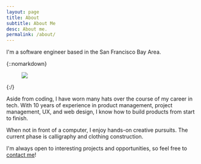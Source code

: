 ```yaml
---
layout: page
title: About
subtitle: About Me
desc: About me.
permalink: /about/
---
```


<div class="pretty-links">

<div class="lead lead-about">I'm a software engineer based in the San Francisco Bay Area.
</div>

{::nomarkdown} 
<figure class="site-profile">
    <img src="{{ site.baseurl }}/assets/img/about_profile.svg">
</figure>
{:/}

Aside from coding, I have worn many hats over the course of my career in tech. With 10 years of experience in product management, project management, UX, and web design, I know how to build products from start to finish.

When not in front of a computer, I enjoy hands-on creative pursuits. The current phase is calligraphy and clothing construction. 

I'm always open to interesting projects and opportunities, so feel free to <a href="mailto:terryleedev@gmail.com">contact me</a>!
</div>

